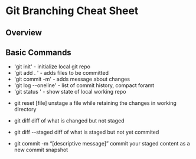 # Git Branching Cheat Sheet

 ## Overview 


 

## Basic Commands 
* 'git init' - initialize local git repo
* 'git add . ' - adds files to be committed 
* 'git commit -m' - adds message about changes
* 'git log --oneline' - list of commit history, compact foramt 
* 'git status ' - show state of local working repo

- git reset [file]
unstage a file while retaining the changes in working directory

- git diff
diff of what is changed but not staged

- git diff --staged
diff of what is staged but not yet commited

- git commit -m “[descriptive message]”
commit your staged content as a new commit snapshot